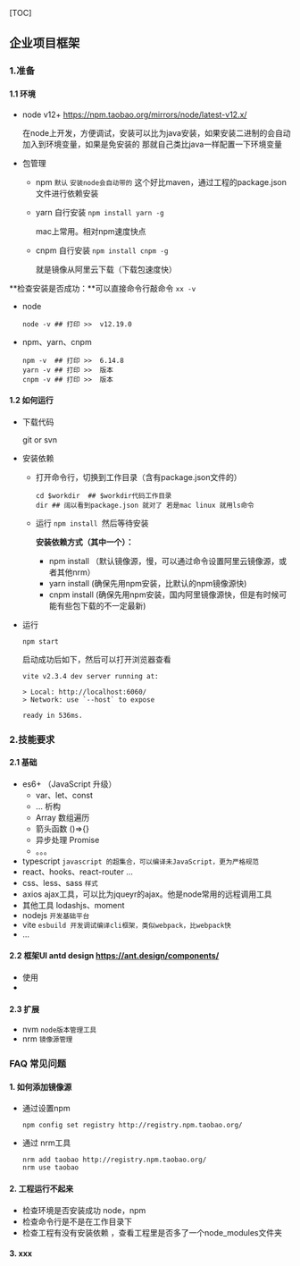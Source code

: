 [TOC]

## 企业项目框架

### 1.准备
#### 1.1 环境

- node v12+ https://npm.taobao.org/mirrors/node/latest-v12.x/

  在node上开发，方便调试，安装可以比为java安装，如果安装二进制的会自动加入到环境变量，如果是免安装的 那就自己类比java一样配置一下环境变量

- 包管理

  - npm `默认`   `安装node会自动带的` 这个好比maven，通过工程的package.json文件进行依赖安装

  - yarn 自行安装  `npm install yarn -g`

    mac上常用。相对npm速度快点

  - cnpm 自行安装  `npm install cnpm -g`

    就是镜像从阿里云下载（下载包速度快）

**检查安装是否成功：**可以直接命令行敲命令  `xx -v`

- node

  ```shell
  node -v ## 打印 >>  v12.19.0
  ```

- npm、yarn、cnpm

  ```shell
  npm -v  ## 打印 >>  6.14.8
  yarn -v ## 打印 >>  版本
  cnpm -v ## 打印 >>  版本
  ```



#### 1.2 如何运行

- 下载代码

  git or svn

- 安装依赖

  - 打开命令行，切换到工作目录（含有package.json文件的）

    ```shell
    cd $workdir  ## $workdir代码工作目录
    dir ## 阔以看到package.json 就对了 若是mac linux 就用ls命令
    ```

  - 运行 `npm install `然后等待安装

    **安装依赖方式（其中一个）：**

    - npm install （默认镜像源，慢，可以通过命令设置阿里云镜像源，或者其他nrm）
    - yarn install    (确保先用npm安装，比默认的npm镜像源快)
    - cnpm install  (确保先用npm安装，国内阿里镜像源快，但是有时候可能有些包下载的不一定最新)

- 运行

  ```shell
  npm start
  ```

  启动成功后如下，然后可以打开浏览器查看

  ```shell
  vite v2.3.4 dev server running at:
  
  > Local: http://localhost:6060/
  > Network: use `--host` to expose
  
  ready in 536ms.
  ```

  



### 2.技能要求
#### 2.1 基础
- es6+ （JavaScript 升级）
  - var、let、const
  - ... 析构
  - Array 数组遍历
  - 箭头函数 ()=>{}
  - 异步处理 Promise
  - 。。。
- typescript `javascript 的超集合，可以编译未JavaScript，更为严格规范`
- react、hooks、react-router ...
- css、less、sass `样式`
- axios ajax工具，可以比为jqueyr的ajax。他是node常用的远程调用工具
- 其他工具 lodashjs、moment
- nodejs  `开发基础平台`
- vite  `esbuild 开发调试编译cli框架，类似webpack，比webpack快`
- ...



#### 2.2 框架UI antd design  https://ant.design/components/

- 使用
- 

#### 2.3 扩展

- nvm `node版本管理工具`
- nrm `镜像源管理`



### FAQ 常见问题

#### 1. 如何添加镜像源

- 通过设置npm

  ```shell
  npm config set registry http://registry.npm.taobao.org/
  ```

- 通过 nrm工具 

  ```shell
  nrm add taobao http://registry.npm.taobao.org/
  nrm use taobao
  ```

#### 2. 工程运行不起来

- 检查环境是否安装成功 node，npm
- 检查命令行是不是在工作目录下
- 检查工程有没有安装依赖 ，查看工程里是否多了一个node_modules文件夹



#### 3. xxx
